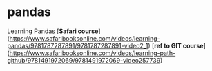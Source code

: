 # pandas
Learning Pandas
[**Safari course**]​(https://www.safaribooksonline.com/videos/learning-pandas/9781787287891/9781787287891-video2_1)
[**ref to GIT course**]
(https://www.safaribooksonline.com/videos/learning-path-github/9781491972069/9781491972069-video257739)
